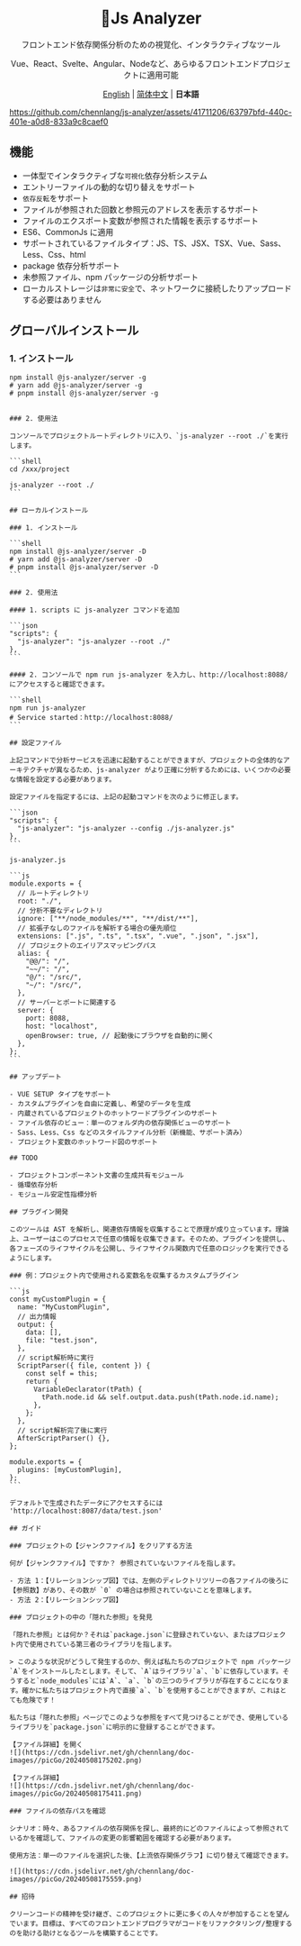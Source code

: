 <div align="center" style="text-align: center;">
    <h1 style="text-align: center;">🧬Js Analyzer</h1>
    <p style="text-align: center;">フロントエンド依存関係分析のための視覚化、インタラクティブなツール</p>
    <p style="text-align: center;">Vue、React、Svelte、Angular、Nodeなど、あらゆるフロントエンドプロジェクトに適用可能</p>
    <p align='center'>
        <a href="https://github.com/chennlang/js-analyzer/blob/main/README.md">English</a>
        |
        <a href="https://github.com/chennlang/js-analyzer/blob/main/README_zh.md">简体中文</a>
        |
        <b>日本語</b>
    </p>
</div>

https://github.com/chennlang/js-analyzer/assets/41711206/63797bfd-440c-401e-a0d8-833a9c8caef0

## 機能

- 一体型でインタラクティブな`可視化`依存分析システム
- エントリーファイルの動的な切り替えをサポート
- `依存反転`をサポート
- ファイルが参照された回数と参照元のアドレスを表示するサポート
- ファイルのエクスポート変数が参照された情報を表示するサポート
- ES6、CommonJs に適用
- サポートされているファイルタイプ：JS、TS、JSX、TSX、Vue、Sass、Less、Css、html
- package 依存分析サポート
- 未参照ファイル、npm パッケージの分析サポート
- ローカルストレージは`非常に安全`で、ネットワークに接続したりアップロードする必要はありません

## グローバルインストール

### 1. インストール

```shell
npm install @js-analyzer/server -g
# yarn add @js-analyzer/server -g
# pnpm install @js-analyzer/server -g
```

````

### 2. 使用法

コンソールでプロジェクトルートディレクトリに入り、`js-analyzer --root ./`を実行します。

```shell
cd /xxx/project

js-analyzer --root ./
```

## ローカルインストール

### 1. インストール

```shell
npm install @js-analyzer/server -D
# yarn add @js-analyzer/server -D
# pnpm install @js-analyzer/server -D
```

### 2. 使用法

#### 1. scripts に js-analyzer コマンドを追加

```json
"scripts": {
  "js-analyzer": "js-analyzer --root ./"
},
```

#### 2. コンソールで npm run js-analyzer を入力し、http://localhost:8088/ にアクセスすると確認できます。

```shell
npm run js-analyzer
# Service started：http://localhost:8088/
```

## 設定ファイル

上記コマンドで分析サービスを迅速に起動することができますが、プロジェクトの全体的なアーキテクチャが異なるため、js-analyzer がより正確に分析するためには、いくつかの必要な情報を設定する必要があります。

設定ファイルを指定するには、上記の起動コマンドを次のように修正します。

```json
"scripts": {
  "js-analyzer": "js-analyzer --config ./js-analyzer.js"
},
```

js-analyzer.js

```js
module.exports = {
  // ルートディレクトリ
  root: "./",
  // 分析不要なディレクトリ
  ignore: ["**/node_modules/**", "**/dist/**"],
  // 拡張子なしのファイルを解析する場合の優先順位
  extensions: [".js", ".ts", ".tsx", ".vue", ".json", ".jsx"],
  // プロジェクトのエイリアスマッピングパス
  alias: {
    "@@/": "/",
    "~~/": "/",
    "@/": "/src/",
    "~/": "/src/",
  },
  // サーバーとポートに関連する
  server: {
    port: 8088,
    host: "localhost",
    openBrowser: true, // 起動後にブラウザを自動的に開く
  },
};
```

## アップデート

- VUE SETUP タイプをサポート
- カスタムプラグインを自由に定義し、希望のデータを生成
- 内蔵されているプロジェクトのホットワードプラグインのサポート
- ファイル依存のビュー：単一のフォルダ内の依存関係ビューのサポート
- Sass、Less、Css などのスタイルファイル分析（新機能、サポート済み）
- プロジェクト変数のホットワード図のサポート

## TODO

- プロジェクトコンポーネント文書の生成共有モジュール
- 循環依存分析
- モジュール安定性指標分析

## プラグイン開発

このツールは AST を解析し、関連依存情報を収集することで原理が成り立っています。理論上、ユーザーはこのプロセスで任意の情報を収集できます。そのため、プラグインを提供し、各フェーズのライフサイクルを公開し、ライフサイクル関数内で任意のロジックを実行できるようにします。

### 例：プロジェクト内で使用される変数名を収集するカスタムプラグイン

```js
const myCustomPlugin = {
  name: "MyCustomPlugin",
  // 出力情報
  output: {
    data: [],
    file: "test.json",
  },
  // script解析時に実行
  ScriptParser({ file, content }) {
    const self = this;
    return {
      VariableDeclarator(tPath) {
        tPath.node.id && self.output.data.push(tPath.node.id.name);
      },
    };
  },
  // script解析完了後に実行
  AfterScriptParser() {},
};

module.exports = {
  plugins: [myCustomPlugin],
};
```

デフォルトで生成されたデータにアクセスするには 'http://localhost:8087/data/test.json'

## ガイド

### プロジェクトの【ジャンクファイル】をクリアする方法

何が【ジャンクファイル】ですか？ 参照されていないファイルを指します。

- 方法 1：【リレーションシップ図】では、左側のディレクトリツリーの各ファイルの後ろに【参照数】があり、その数が `0` の場合は参照されていないことを意味します。
- 方法 2：【リレーションシップ図】

### プロジェクトの中の「隠れた参照」を発見

「隠れた参照」とは何か？それは`package.json`に登録されていない、またはプロジェクト内で使用されている第三者のライブラリを指します。

> このような状況がどうして発生するのか、例えば私たちのプロジェクトで npm パッケージ`A`をインストールしたとします。そして、`A`はライブラリ`a`、`b`に依存しています。そうすると`node_modules`には`A`、`a`、`b`の三つのライブラリが存在することになります。確かに私たちはプロジェクト内で直接`a`、`b`を使用することができますが、これはとても危険です！

私たちは「隠れた参照」ページでこのような参照をすべて見つけることができ、使用しているライブラリを`package.json`に明示的に登録することができます。

【ファイル詳細】を開く
![](https://cdn.jsdelivr.net/gh/chennlang/doc-images//picGo/20240508175202.png)

【ファイル詳細】
![](https://cdn.jsdelivr.net/gh/chennlang/doc-images//picGo/20240508175411.png)

### ファイルの依存パスを確認

シナリオ：時々、あるファイルの依存関係を探し、最終的にどのファイルによって参照されているかを確認して、ファイルの変更の影響範囲を確認する必要があります。

使用方法：単一のファイルを選択した後、【上流依存関係グラフ】に切り替えて確認できます。

![](https://cdn.jsdelivr.net/gh/chennlang/doc-images//picGo/20240508175559.png)

## 招待

クリーンコードの精神を受け継ぎ、このプロジェクトに更に多くの人々が参加することを望んでいます。目標は、すべてのフロントエンドプログラマがコードをリファクタリング/整理するのを助ける助けとなるツールを構築することです。
````

